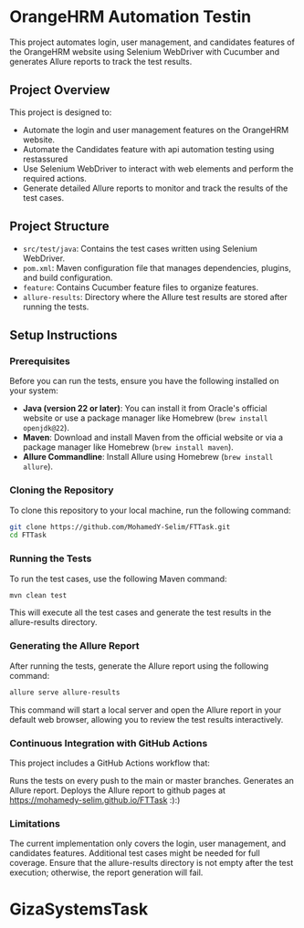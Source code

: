 # OrangeHRM Automation Testin

This project automates login, user management, and candidates features of the OrangeHRM website using Selenium WebDriver with Cucumber and generates Allure reports to track the test results.

## Project Overview

This project is designed to:

- Automate the login and user management features on the OrangeHRM website.
- Automate the Candidates feature with api automation testing using restassured
- Use Selenium WebDriver to interact with web elements and perform the required actions.
- Generate detailed Allure reports to monitor and track the results of the test cases.

## Project Structure

- `src/test/java`: Contains the test cases written using Selenium WebDriver.
- `pom.xml`: Maven configuration file that manages dependencies, plugins, and build configuration.
- `feature`: Contains Cucumber feature files to organize features. 
- `allure-results`: Directory where the Allure test results are stored after running the tests.

## Setup Instructions

### Prerequisites

Before you can run the tests, ensure you have the following installed on your system:

- **Java (version 22 or later)**: You can install it from Oracle's official website or use a package manager like Homebrew (`brew install openjdk@22`).
- **Maven**: Download and install Maven from the official website or via a package manager like Homebrew (`brew install maven`).
- **Allure Commandline**: Install Allure using Homebrew (`brew install allure`).

### Cloning the Repository

To clone this repository to your local machine, run the following command:

```bash
git clone https://github.com/MohamedY-Selim/FTTask.git
cd FTTask
```

### Running the Tests
To run the test cases, use the following Maven command:

```bash
mvn clean test
```
This will execute all the test cases and generate the test results in the allure-results directory.


### Generating the Allure Report
After running the tests, generate the Allure report using the following command:

```bash
allure serve allure-results
```
This command will start a local server and open the Allure report in your default web browser, allowing you to review the test results interactively.

### Continuous Integration with GitHub Actions
This project includes a GitHub Actions workflow that:

Runs the tests on every push to the main or master branches.
Generates an Allure report.
Deploys the Allure report to github pages at https://mohamedy-selim.github.io/FTTask       :):)

### Limitations
The current implementation only covers the login, user management, and candidates features. Additional test cases might be needed for full coverage.
Ensure that the allure-results directory is not empty after the test execution; otherwise, the report generation will fail.

# GizaSystemsTask
